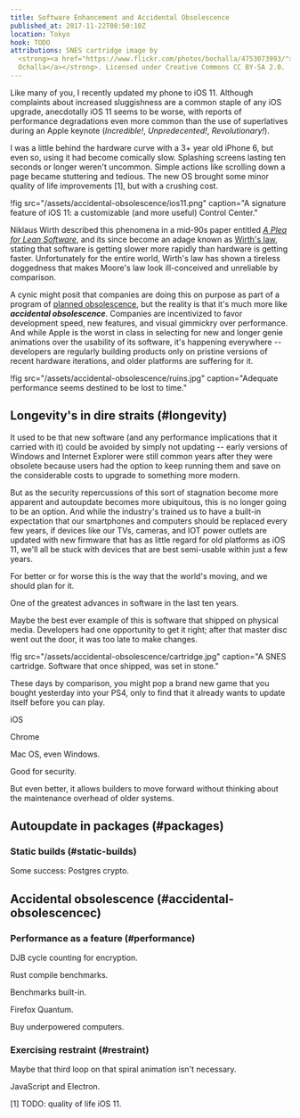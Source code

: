 ```yaml
---
title: Software Enhancement and Accidental Obsolescence
published_at: 2017-11-22T08:50:10Z
location: Tokyo
hook: TODO
attributions: SNES cartridge image by
  <strong><a href="https://www.flickr.com/photos/bochalla/4753073993/">Bryan
  Ochalla</a></strong>. Licensed under Creative Commons CC BY-SA 2.0.
---
```


Like many of you, I recently updated my phone to iOS 11.
Although complaints about increased sluggishness are a
common staple of any iOS upgrade, anecdotally iOS 11 seems
to be worse, with reports of performance degradations even
more common than the use of superlatives during an Apple
keynote (_Incredible!_, _Unpredecented!_,
_Revolutionary!_).

I was a little behind the hardware curve with a 3+ year old
iPhone 6, but even so, using it had become comically slow.
Splashing screens lasting ten seconds or longer weren't
uncommon. Simple actions like scrolling down a page became
stuttering and tedious. The new OS brought some minor
quality of life improvements [1], but with a crushing cost.

!fig src="/assets/accidental-obsolescence/ios11.png" caption="A signature feature of iOS 11: a customizable (and more useful) Control Center."

Niklaus Wirth described this phenomena in a mid-90s paper
entitled [_A Plea for Lean Software_][leansoftware], and
its since become an adage known as [Wirth's law][wirth],
stating that software is getting slower more rapidly than
hardware is getting faster. Unfortunately for the entire
world, Wirth's law has shown a tireless doggedness that
makes Moore's law look ill-conceived and unreliable by
comparison.

A cynic might posit that companies are doing this on
purpose as part of a program of [planned
obsolescence][planned], but the reality is that it's much
more like ***accidental obsolescence***. Companies are
incentivized to favor development speed, new features, and
visual gimmickry over performance. And while Apple is the
worst in class in selecting for new and longer genie
animations over the usability of its software, it's
happening everywhere -- developers are regularly building
products only on pristine versions of recent hardware
iterations, and older platforms are suffering for it.

!fig src="/assets/accidental-obsolescence/ruins.jpg" caption="Adequate performance seems destined to be lost to time."

## Longevity's in dire straits (#longevity)

It used to be that new software (and any performance
implications that it carried with it) could be avoided by
simply not updating -- early versions of Windows and
Internet Explorer were still common years after they were
obsolete because users had the option to keep running them
and save on the considerable costs to upgrade to something
more modern.

But as the security repercussions of this sort of
stagnation become more apparent and autoupdate becomes more
ubiquitous, this is no longer going to be an option. And
while the industry's trained us to have a built-in expectation
that our smartphones and computers should be replaced every
few years, if devices like our TVs, cameras, and IOT power
outlets are updated with new firmware that has as little
regard for old platforms as iOS 11, we'll all be stuck with
devices that are best semi-usable within just a few years.

For better or for worse this is the way that the world's
moving, and we should plan for it.




One of the greatest advances in software in the last ten
years.

Maybe the best ever example of this is software that
shipped on physical media. Developers had one opportunity
to get it right; after that master disc went out the door,
it was too late to make changes.

!fig src="/assets/accidental-obsolescence/cartridge.jpg" caption="A SNES cartridge. Software that once shipped, was set in stone."

These days by comparison, you might pop a brand new game
that you bought yesterday into your PS4, only to find that
it already wants to update itself before you can play.

iOS

Chrome

Mac OS, even Windows.

Good for security.

But even better, it allows builders to move forward without
thinking about the maintenance overhead of older systems.

## Autoupdate in packages (#packages)

### Static builds (#static-builds)

Some success: Postgres crypto.

## Accidental obsolescence (#accidental-obsolescencec)

### Performance as a feature (#performance)

DJB cycle counting for encryption.

Rust compile benchmarks.

Benchmarks built-in.

Firefox Quantum.

Buy underpowered computers.

### Exercising restraint (#restraint)

Maybe that third loop on that spiral animation isn't
necessary.

JavaScript and Electron.

[1] TODO: quality of life iOS 11.

[leansoftware]: http://doi.ieeecomputersociety.org/10.1109/2.348001
[planned]: https://TODO
[wirth]: https://en.wikipedia.org/wiki/Wirth%27s_law
